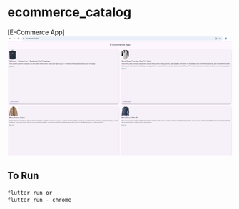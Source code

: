 # ecommerce_catalog

[E-Commerce App]
<img title="E-Commerce App" alt="E-Commerce App" src="ecommerce-app.png">

## To Run
```
flutter run or 
flutter run - chrome
```
